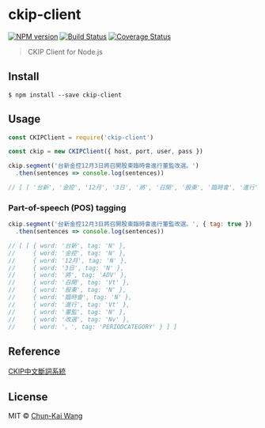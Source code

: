 # ckip-client

[![NPM version][npm-image]][npm-url]
[![Build Status][travis-image]][travis-url]
[![Coverage Status][codecov-image]][codecov-url]

> CKIP Client for Node.js

## Install

```
$ npm install --save ckip-client
```

## Usage

```js
const CKIPClient = require('ckip-client')

const ckip = new CKIPClient({ host, port, user, pass })

ckip.segment('台新金控12月3日將召開股東臨時會進行董監改選。')
  .then(sentences => console.log(sentences))

// [ [ '台新', '金控', '12月', '3日', '將', '召開', '股東', '臨時會', '進行', '董監', '改選', '。' ] ]
```

### Part-of-speech (POS) tagging

```js
ckip.segment('台新金控12月3日將召開股東臨時會進行董監改選。', { tag: true })
  .then(sentences => console.log(sentences))

// [ [ { word: '台新', tag: 'N' },
//     { word: '金控', tag: 'N' },
//     { word: '12月', tag: 'N' },
//     { word: '3日', tag: 'N' },
//     { word: '將', tag: 'ADV' },
//     { word: '召開', tag: 'Vt' },
//     { word: '股東', tag: 'N' },
//     { word: '臨時會', tag: 'N' },
//     { word: '進行', tag: 'Vt' },
//     { word: '董監', tag: 'N' },
//     { word: '改選', tag: 'Nv' },
//     { word: '。', tag: 'PERIODCATEGORY' } ] ]
```

## Reference

[CKIP中文斷詞系統](http://ckipsvr.iis.sinica.edu.tw)

## License

MIT © [Chun-Kai Wang]()

[npm-image]: https://img.shields.io/npm/v/ckip-client.svg
[npm-url]: https://npmjs.org/package/ckip-client
[travis-image]: https://img.shields.io/travis/chunkai1312/ckip-client.svg
[travis-url]: https://travis-ci.org/chunkai1312/ckip-client
[codecov-image]: https://img.shields.io/codecov/c/github/chunkai1312/ckip-client.svg
[codecov-url]: https://codecov.io/gh/chunkai1312/ckip-client
